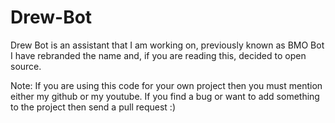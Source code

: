 # Drew-Bot

Drew Bot is an assistant that I am working on, previously known as BMO Bot I have rebranded the name and, if you are reading this, decided to open source.

Note:
If you are using this code for your own project then you must mention either my github or my youtube.
If you find a bug or want to add something to the project then send a pull request :)
